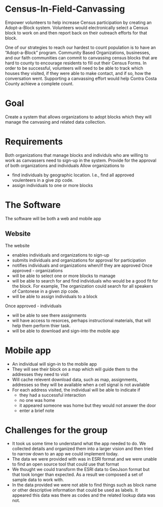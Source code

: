 # Census-In-Field-Canvassing
Empower volunteers to help increase Census participation by creating an Adopt-a-Block system. Volunteers would electronically select a Census block to work on and then report back on their outreach efforts for that block.

One of our strategies to reach our hardest to count population is to have an “Adopt-a-Block” program. Community Based Organizations, businesses, and our faith communities can commit to canvassing census blocks that are hard to county to encourage residents to fill out their Census Forms. In order to be successful, volunteers will need to be able to track which houses they visited, if they were able to make contact, and if so, how the conversation went. Supporting a canvassing effort would help Contra Costa County achieve a complete count.


# Goal
Create a system that allows organizations to adopt blocks which they will manage the canvasing and related data collection.

# Requirements
Both organizations that manage blocks and individuls who are willing to work as canvassers need to sign-up in the system.
Provide for the approval of both organizations and individuals
Allow organizations to 
- find individuals by geographic location. I.e., find all approved voulenteers in a give zip code.
- assign individuals to one or more blocks

# The Software
The software will be both a web and mobile app
## Website
The website
- enables individuals and organizations to sign-up
- submits individuals and organizations for approval for participation
- notifies individuals and organizations when/if they are approved
Once approved - organizations
- will be able to select one or more blocks to manage
- will be able to search for and find individuals who would be a good fit for the block. For example, The organization could search for all speakers of Cantonese in a given zip code.
- will be able to assign individuals to a block

Once approved - individuals
- will be able to see there assignments
- will have access to resorces, perhaps instructional materials, that will help them perform thier task.
- will be able to download and sign-into the mobile app

# Mobile app
- An individual will sign-in to the mobile app
- They will see their block on a map which will guide them to the addresses they need to visit
- Will cache relevent download data, such as map, assignments, addresses so they will be available when a cell signal is not available
- For each address visited, the individual will be able to indicate if
  - they had a successful interaction
  - no one was home
  - it appeared someone was home but they would not answer the door
  - enter a brief note
  
 # Challenges for the group
 - It took us some time to understand what the app needed to do. We collected details and organized them into a larger vision and then tried to narrow down to an app we could implement today.
- The data we were provided with was in ESRI format and we were unable to find an open source tool that could use that format
- We thought we could transform the ESRI data to GeoJson format but that took longer than expected. As a result we composed a set of sample data to work with.
- In the data provided we were not able to find things such as block name or other descriptive information that could be used as labels. It appeared this data was there as codes and the related lookup data was not.
